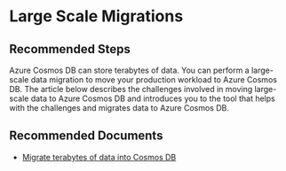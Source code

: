 <properties
	pageTitle="Large (TB+) migrations"
	description="Large (TB+) migrations"
	service="microsoft.documentdb"
	resource="databaseAccounts"
	authors="bharathsreenivas"
	ms.author="bharathb"
	selfHelpType="resource"
	supportTopicIds="32681009"
	resourceTags=""
	productPesIds="15585"
	cloudEnvironments="public"
	articleId="cosmosdb-largetbmigrations"
	displayOrder="45"
	category="General Advisory"
/>
# Large Scale Migrations 

## **Recommended Steps**
Azure Cosmos DB can store terabytes of data. You can perform a large-scale data migration to move your production workload to Azure Cosmos DB. The article below describes the challenges involved in moving large-scale data to Azure Cosmos DB and introduces you to the tool that helps with the challenges and migrates data to Azure Cosmos DB. 

## **Recommended Documents**

* [Migrate terabytes of data into Cosmos DB](https://docs.microsoft.com/azure/cosmos-db/migrate-cosmosdb-data)
